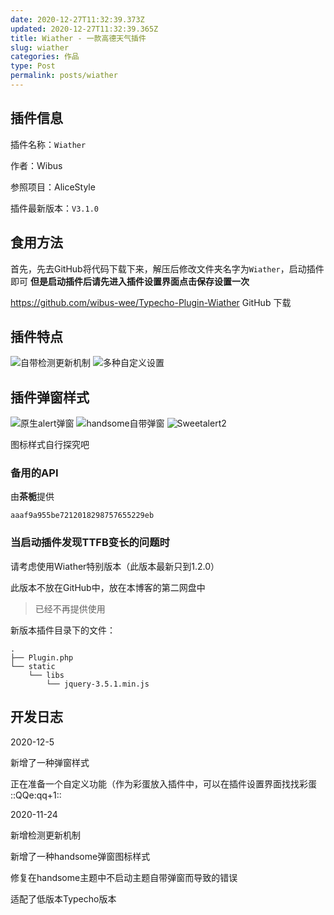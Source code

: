 ```yaml
---
date: 2020-12-27T11:32:39.373Z
updated: 2020-12-27T11:32:39.365Z
title: Wiather - 一款高德天气插件
slug: wiather
categories: 作品
type: Post
permalink: posts/wiather
---
```


## 插件信息

插件名称：`Wiather`

作者：<a class="Pshake">Wibus</a>

参照项目：AliceStyle

插件最新版本：`V3.1.0`

## 食用方法

首先，先去GitHub将代码下载下来，解压后修改文件夹名字为`Wiather`，启动插件即可
**但是启动插件后请先进入插件设置界面点击保存设置一次**

https://github.com/wibus-wee/Typecho-Plugin-Wiather GitHub 下载

## 插件特点

![自带检测更新机制](https://gitee.com/wibus/blog-assets-goo/raw/master/asset-pic/plugin-setting-1.jpg)
![多种自定义设置](https://gitee.com/wibus/blog-assets-goo/raw/master/asset-pic/plugin-setting-2.jpg)

## 插件弹窗样式

![原生alert弹窗](https://gitee.com/wibus/blog-assets-goo/raw/master/asset-pic/2020-12-5-alert.jpg)
![handsome自带弹窗](https://gitee.com/wibus/blog-assets-goo/raw/master/asset-pic/2020-12-5-handsome-alert.jpg)
![Sweetalert2](https://gitee.com/wibus/blog-assets-goo/raw/master/asset-pic/2020-12-5-sweet-alert.jpg)

图标样式自行探究吧

### 备用的API
由**茶栀**提供

```TXT
aaaf9a955be7212018298757655229eb
```

### 当启动插件发现TTFB变长的问题时

请考虑使用Wiather特别版本（此版本最新只到1.2.0）

此版本不放在GitHub中，放在本博客的第二网盘中

> 已经不再提供使用

新版本插件目录下的文件：

```tree
.
├── Plugin.php
└── static
    └── libs
        └── jquery-3.5.1.min.js
```

## 开发日志

2020-12-5 

新增了一种弹窗样式

正在准备一个自定义功能（作为彩蛋放入插件中，可以在插件设置界面找找彩蛋 ::QQe:qq+1:: 

2020-11-24 

新增检测更新机制

新增了一种handsome弹窗图标样式

修复在handsome主题中不启动主题自带弹窗而导致的错误

适配了低版本Typecho版本